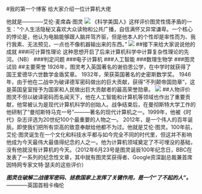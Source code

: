 #我的第一个博客
给大家介绍一位计算机大佬

他就是————艾伦·麦席森·图灵
![](https://gss0.bdstatic.com/94o3dSag_xI4khGkpoWK1HF6hhy/baike/c0%3Dbaike80%2C5%2C5%2C80%2C26/sign=ab6207ab13ce36d3b6098b625b9a51e2/9e3df8dcd100baa13dc6bcca4110b912c9fc2edd.jpg)
《科学美国人》这样评价图灵性情矛盾的一生：“个人生活隐秘又喜欢大众读物和公共广播，自信满怀又异常谦卑。一个核心的悖论是，他认为电脑能够跟人脑并驾齐驱，但是他本人的个性却是率性而为、我行我素、无法预见，一点也不像机器输出来的东西。”
![](https://gss0.bdstatic.com/94o3dSag_xI4khGkpoWK1HF6hhy/baike/w%3D480/sign=60ed9db5573d26972ed3095565fbb24f/14ce36d3d539b600faf2afc8ef50352ac65cb795.jpg)
##接下来给大家说说他的成就
###Ⅰ可计算性理论
这种思想开启了后来计算机科学中计算复杂性理论的先河。（NB）
###判定问题
###电子计算机
###人工智能
###数理生物学
###图灵试验
##主要荣誉
1926年，图灵考入英国著名的谢伯恩公学，在中学时就获得了国王爱德华六世数学金盾奖章。
1932年，荣获英国著名的史密斯数学奖。
1946年，由于他在二战中为破译德军密码做出的巨大贡献，获得“不列颠帝国勋章”，这是英国皇室授予为国家和人民做出巨大贡献者的最高荣誉勋章。 
![](https://timgsa.baidu.com/timg?image&quality=80&size=b9999_10000&sec=1539871278&di=5d9705b5d7e9600519e5da93f2deb13c&imgtype=jpg&er=1&src=http%3A%2F%2Fimg8.010lm.com%2F170711%2F151G523R-2.jpg)
##人物评价
图灵不但以破译密码而名闻天下，他在人工智能和计算机等领域也作出了重要贡献，他常被认为是现代计算机科学的创始人。战争结束后，在曼彻斯特大学工作的他研制了“曼彻斯特马克一号”———著名的现代计算机之一。1999年，他被《时代》杂志评选为20世纪100个最重要的人物之一。
2012年，是一个伟人的百年诞辰。即使我们把所有崇高的致意奉献给他都不为过。他就是艾伦·图灵。100年前，艾伦·图灵诞生在一个文化和科技水平都与如今完全不同的时代里，但这并不影响他成为今天最伟大最值得纪念的人之一。他为计算机领域奠定了不可埋没的基础，没有他就没有计算机的今天。（2012年6月23号是图灵诞辰100年纪念日，BBC在发表了一系列的纪念性文章，其中就有图灵奖获得者、Google资深副总裁兼首席因特网专家文特·瑟夫的这些评价）


***图灵在破解二战德军密码、拯救国家上发挥了关键作用，是一个“了不起的人”。***           ————英国首相卡梅伦